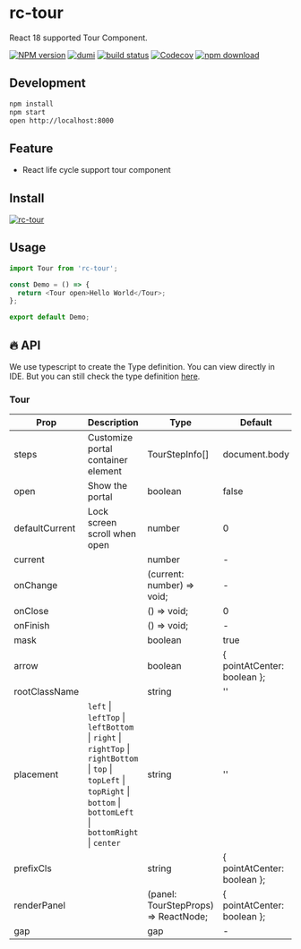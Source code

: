 # rc-tour

React 18 supported Tour Component.

[![NPM version][npm-image]][npm-url] [![dumi](https://img.shields.io/badge/docs%20by-dumi-blue?style=flat-square)](https://github.com/umijs/dumi) [![build status][github-actions-image]][github-actions-url] [![Codecov][codecov-image]][codecov-url] [![npm download][download-image]][download-url]

[npm-image]: http://img.shields.io/npm/v/rc-tour.svg?style=flat-square
[npm-url]: http://npmjs.org/package/rc-tour
[github-actions-image]: https://github.com/react-component/tour/workflows/CI/badge.svg
[github-actions-url]: https://github.com/react-component/tour/actions
[codecov-image]: https://img.shields.io/codecov/c/github/react-component/tour/master.svg?style=flat-square
[codecov-url]: https://codecov.io/gh/react-component/tour/branch/master
[download-image]: https://img.shields.io/npm/dm/rc-tour.svg?style=flat-square
[download-url]: https://npmjs.org/package/rc-tour

## Development

```bash
npm install
npm start
open http://localhost:8000
```

## Feature

- React life cycle support tour component

## Install

[![rc-tour](https://nodei.co/npm/rc-tour.png)](https://npmjs.org/package/rc-tour)

## Usage

```js | pure
import Tour from 'rc-tour';

const Demo = () => {
  return <Tour open>Hello World</Tour>;
};

export default Demo;
```

## 🔥 API

We use typescript to create the Type definition. You can view directly in IDE. But you can still check the type definition [here](https://github.com/react-component/tour/blob/master/src/interface.ts).

### Tour

| Prop     | Description                       | Type                       | Default                    |
|----------|-----------------------------------|----------------------------|----------------------------|
| steps    | Customize portal container element | TourStepInfo[]             | document.body              |
| open     | Show the portal                   | boolean                    | false                      |
| defaultCurrent | Lock screen scroll when open      | number                     | 0                          |
| current |                                   | number                     | -                          |
| onChange |                                   | (current: number) => void; | -                          |
| onClose |                                   | () => void;                | 0                          |
| onFinish |                                   | () => void;                | -                          |
| mask |                                   | boolean                    | true                       |
| arrow |                                   | boolean                    | { pointAtCenter: boolean }; | true          |
| rootClassName |                                   | string                     | ''                         |
| placement | `left` \|  `leftTop` \| `leftBottom` \| `right` \| `rightTop` \| `rightBottom` \| `top`  \| `topLeft` \| `topRight` \| `bottom`  \| `bottomLeft` \| `bottomRight`  \| `center`   | string      | ''                          |
| prefixCls |                                   | string                    | { pointAtCenter: boolean }; | true          |
| renderPanel |                                   | (panel: TourStepProps) => ReactNode;                   | { pointAtCenter: boolean }; | true          |
| gap |                                   | gap                 | -                          | true          |